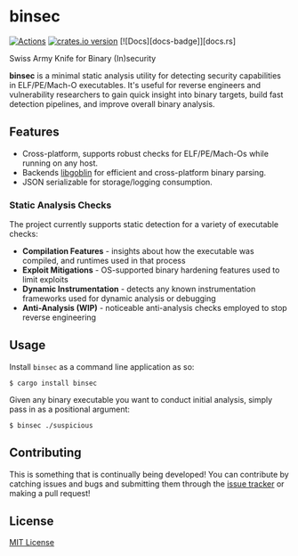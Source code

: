 # binsec

[![Actions][actions-badge]][actions-url]
[![crates.io version][crates-binsec-badge]][crates-binsec]
[![Docs][docs-badge]][docs.rs]

[actions-badge]: https://github.com/ex0dus-0x/binsec/workflows/CI/badge.svg?branch=master
[actions-url]: https://github.com/ex0dus-0x/binsec/actions

[crates-binsec-badge]: https://img.shields.io/crates/v/binsec.svg
[crates-binsec]: https://crates.io/crates/binsec

Swiss Army Knife for Binary (In)security

__binsec__ is a minimal static analysis utility for detecting security capabilities in ELF/PE/Mach-O executables. It's useful
for reverse engineers and vulnerability researchers to gain quick insight into binary targets, build fast detection pipelines, and improve overall binary analysis.

## Features

* Cross-platform, supports robust checks for ELF/PE/Mach-Os while running on any host.
* Backends [libgoblin](https://github.com/m4b/goblin) for efficient and cross-platform binary parsing.
* JSON serializable for storage/logging consumption.

### Static Analysis Checks

The project currently supports static detection for a variety of executable checks:

* __Compilation Features__ - insights about how the executable was compiled, and runtimes used in that process
* __Exploit Mitigations__ - OS-supported binary hardening features used to limit exploits
* __Dynamic Instrumentation__ - detects any known instrumentation frameworks used for dynamic analysis or debugging
* __Anti-Analysis (WIP)__ - noticeable anti-analysis checks employed to stop reverse engineering

## Usage

Install `binsec` as a command line application as so:

```
$ cargo install binsec
```

Given any binary executable you want to conduct initial analysis, simply pass in as a positional
argument:

```
$ binsec ./suspicious
```

## Contributing

This is something that is continually being developed! You can contribute by catching issues and bugs
and submitting them through the [issue tracker](https://github.com/ex0dus-0x/binsec/issues) or making a pull request!

## License

[MIT License](https://codemuch.tech/license.txt)
